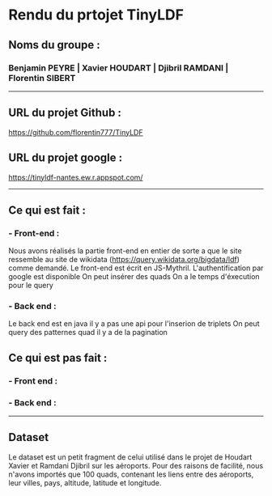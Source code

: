 # Rendu du prtojet TinyLDF

## Noms du groupe :
### Benjamin PEYRE | Xavier HOUDART | Djibril RAMDANI | Florentin SIBERT

---

## URL du projet Github :
https://github.com/florentin777/TinyLDF

## URL du projet google :
https://tinyldf-nantes.ew.r.appspot.com/

---
## Ce qui est fait :

### - Front-end :
Nous avons réalisés la partie front-end en entier de sorte a que le site ressemble au site de wikidata (https://query.wikidata.org/bigdata/ldf) comme demandé.
Le front-end est écrit en JS-Mythril.
L'authentification par google est disponible
On peut insérer des quads
On a le temps d'éxecution pour le query

### - Back end :
Le back end est en java
il y a pas une api pour l'inserion de triplets
On peut query des patternes quad
il y a de la pagination

## Ce qui est pas fait :

### - Front end :


### - Back end :

---

## Dataset

Le dataset est un petit fragment de celui utilisé dans le projet de Houdart Xavier et Ramdani Djibril sur les aéroports.
Pour des raisons de facilité, nous n'avons importés que 100 quads, contenant les liens entre des aéroports, leur villes, pays, altitude, latitude et longitude.
